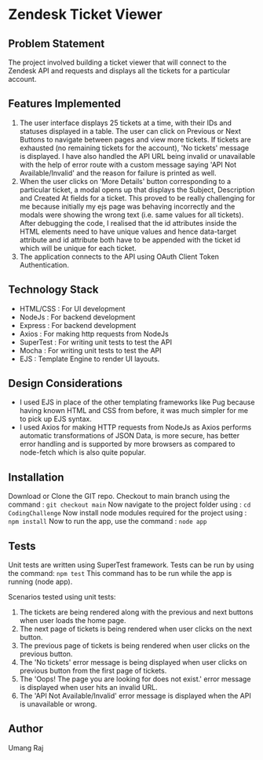 # Zendesk Ticket Viewer

## Problem Statement
The project involved building a ticket viewer that will connect to the Zendesk API and requests and displays all the tickets for a particular account.

## Features Implemented
1. The user interface displays 25 tickets at a time, with their IDs and statuses displayed in a table. The user can click on Previous or Next Buttons to navigate between pages and view more tickets. If tickets are exhausted (no remaining tickets for the account), 'No tickets' message is displayed. I have also handled the API URL being invalid or unavailable with the help of error route with a custom message saying 'API Not Available/Invalid' and the reason for failure is printed as well.
2. When the user clicks on 'More Details' button corresponding to a particular ticket, a modal opens up that displays the Subject, Description and Created At fields for a ticket. This proved to be really challenging for me because initially my ejs page was behaving incorrectly and the modals were showing the wrong text (i.e. same values for all tickets). After debugging the code, I realised that the id attributes inside the HTML elements need to have unique values and hence data-target attribute and id attribute both have to be appended with the ticket id which will be unique for each ticket.
3. The application connects to the API using OAuth Client Token Authentication.

## Technology Stack
* HTML/CSS : For UI development
* NodeJs : For backend development
* Express : For backend development 
* Axios : For making http requests from NodeJs
* SuperTest : For writing unit tests to test the API
* Mocha : For writing unit tests to test the API
* EJS : Template Engine to render UI layouts.

## Design Considerations
* I used EJS in place of the other templating frameworks like Pug because having known HTML and CSS from before, it was much simpler for me to pick up EJS syntax. 
* I used Axios for making HTTP requests from NodeJs as Axios performs automatic transformations of JSON Data, is more secure, has better error handling and is supported by more browsers as compared to node-fetch which is also quite popular.

## Installation
Download or Clone the GIT repo. Checkout to main branch using the command :
`git checkout main`
Now navigate to the project folder using :
`cd CodingChallenge`
Now install node modules required for the project using :
`npm install`
Now to run the app, use the command :
`node app`

## Tests
Unit tests are written using SuperTest framework. Tests can be run by using the command:
`npm test` 
This command has to be run while the app is running (node app).

Scenarios tested using unit tests:
1. The tickets are being rendered along with the previous and next buttons when user loads the home page.
2. The next page of tickets is being rendered when user clicks on the next button.
3. The previous page of tickets is being rendered when user clicks on the previous button.
4. The 'No tickets' error message is being displayed when user clicks on previous button from the first page of tickets.
5. The 'Oops! The page you are looking for does not exist.' error message is displayed when user hits an invalid URL.
6. The 'API Not Available/Invalid' error message is displayed when the API is unavailable or wrong.

## Author
Umang Raj

